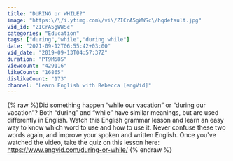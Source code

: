 ```yaml
---
title: "DURING or WHILE?"
image: "https:\/\/i.ytimg.com\/vi\/ZICrA5gWWSc\/hqdefault.jpg"
vid_id: "ZICrA5gWWSc"
categories: "Education"
tags: ["during","while","during while"]
date: "2021-09-12T06:55:42+03:00"
vid_date: "2019-09-13T04:57:37Z"
duration: "PT9M58S"
viewcount: "429116"
likeCount: "16865"
dislikeCount: "173"
channel: "Learn English with Rebecca [engVid]"
---
```

{% raw %}Did something happen “while our vacation” or “during our vacation”? Both “during” and “while” have similar meanings, but are used differently in English. Watch this English grammar lesson and learn an easy way to know which word to use and how to use it. Never confuse these two words again, and improve your spoken and written English. Once you've watched the video, take the quiz on this lesson here: <a rel="nofollow" target="blank" href="https://www.engvid.com/during-or-while/">https://www.engvid.com/during-or-while/</a> ‎{% endraw %}

